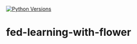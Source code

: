 [![Python Versions](https://github.com/primetimetank21/fed-learning-with-flower/actions/workflows/python-versions.yml/badge.svg)](https://github.com/primetimetank21/fed-learning-with-flower/actions/workflows/python-versions.yml)

# fed-learning-with-flower
